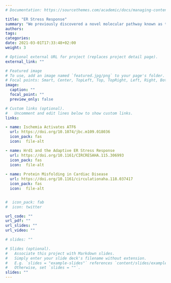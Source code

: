 ```yaml
---
# Documentation: https://sourcethemes.com/academic/docs/managing-content/

title: "ER Stress Response"
summary: "We previously discovered a novel molecular pathway known as the endoplasmic reticulum (ER) stress response, to be activated when cells or tissues are subjected to ischemia, the loss of oxygen and nutrients. Furthermore, we found that the activation of the ER stress response is necessary to protect cells from death during and after ischemia. In the first study to examine any ER-localized E3 ubiquitin-protein ligase in the heart, we found that cardiac pathology activates the previously unappreciated process of ER-associated protein degradation (ERAD), which moderates pathological cardiac myocyte remodeling. One of the highest impact findings of our work so far is that protein quality control in the ER of cardiac myocytes is a critical component of heart function."
authors: 
tags: 
categories: 
date: 2021-03-01T17:33:48+02:00
weight: 3

# Optional external URL for project (replaces project detail page).
external_link: ""

# Featured image
# To use, add an image named `featured.jpg/png` to your page's folder.
# Focal points: Smart, Center, TopLeft, Top, TopRight, Left, Right, BottomLeft, Bottom, BottomRight.
image:
  caption: ""
  focal_point: ""
  preview_only: false

# Custom links (optional).
#   Uncomment and edit lines below to show custom links.
links:

- name: Ischemia Activates ATF6
  url: https://doi.org/10.1074/jbc.m109.018036
  icon_pack: fas
  icon:  file-alt

- name: Hrd1 and the Adaptive ER Stress Response
  url: https://doi.org/10.1161/CIRCRESAHA.115.306993
  icon_pack: fas
  icon:  file-alt
    
- name: Protein Misfolding in Cardiac Disease
  url: https://doi.org/10.1161/circulationaha.118.037417
  icon_pack: fas
  icon:  file-alt


#  icon_pack: fab
#  icon: twitter

url_code: ""
url_pdf: ""
url_slides: ""
url_video: ""

# slides: ""

# Slides (optional).
#   Associate this project with Markdown slides.
#   Simply enter your slide deck's filename without extension.
#   E.g. `slides = "example-slides"` references `content/slides/example-slides.md`.
#   Otherwise, set `slides = ""`.
slides: ""
---
```

